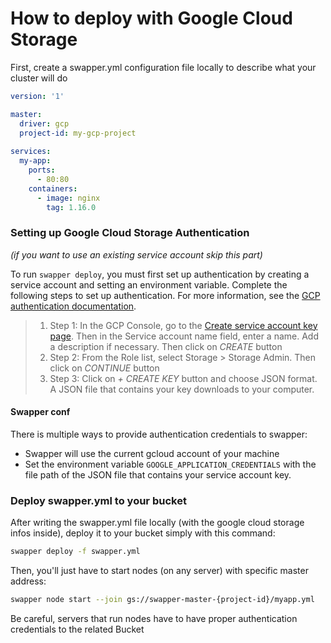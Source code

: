 # How to deploy with Google Cloud Storage 


First, create a swapper.yml configuration file locally to describe what your cluster will do
```yaml
version: '1'

master:
  driver: gcp
  project-id: my-gcp-project
  
services:
  my-app:
    ports:
      - 80:80
    containers:
      - image: nginx
        tag: 1.16.0
```

### Setting up Google Cloud Storage Authentication

_(if you want to use an existing service account skip this part)_

To run `swapper deploy`, you must first set up authentication by creating a service account and setting an environment variable. Complete the following steps to set up authentication. For more information, see the [GCP authentication documentation](https://cloud.google.com/docs/authentication/production).

>1. Step 1: In the GCP Console, go to the [Create service account key page](https://console.cloud.google.com/iam-admin/serviceaccounts/create). Then in the Service account name field, enter a name. Add a description if necessary. Then click on *CREATE* button
>2. Step 2: From the Role list, select Storage > Storage Admin. Then click on *CONTINUE* button
>3. Step 3: Click on *+ CREATE KEY* button and choose JSON format. A JSON file that contains your key downloads to your computer.

#### Swapper conf

There is multiple ways to provide authentication credentials to swapper:

- Swapper will use the current gcloud account of your machine 
- Set the environment variable `GOOGLE_APPLICATION_CREDENTIALS` with the file path of the JSON file that contains your service account key.

### Deploy swapper.yml to your bucket

After writing the swapper.yml file locally (with the google cloud storage infos inside), deploy it to your bucket simply with this command: 
```bash
swapper deploy -f swapper.yml
```

Then, you'll just have to start nodes (on any server) with specific master address:
```bash
swapper node start --join gs://swapper-master-{project-id}/myapp.yml
```

Be careful, servers that run nodes have to have proper authentication credentials to the related Bucket
